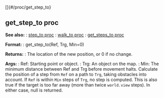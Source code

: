 []{#/proc/get_step_to}
## get_step_to proc
**See also:**
:   [step_to proc](#/proc/step_to)
:   [walk_to proc](#/proc/walk_to)
:   [get_steps_to proc](#/proc/get_steps_to)
<!-- -->
**Format:**
:   get_step_to(Ref, Trg, Min=0)
<!-- -->
**Returns:**
:   The location of the new position, or 0 if no change.
<!-- -->
**Args:**
:   Ref: Starting point or object.
:   Trg: An object on the map.
:   Min: The minimum distance between Ref and Trg before movement halts.
Calculate the position of a step from `Ref` on a path to `Trg`, taking
obstacles into account.
If `Ref` is within `Min` steps of `Trg`, no step is computed. This is
also true if the target is too far away (more than twice `world.view`
steps). In either case, null is returned.